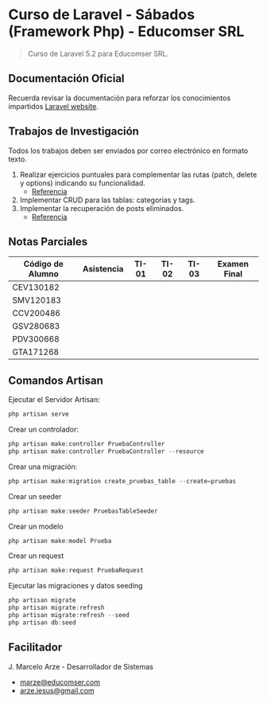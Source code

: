 # Curso de Laravel - Sábados (Framework Php) - Educomser SRL

> Curso de Laravel 5.2 para Educomser SRL.

## Documentación Oficial

Recuerda revisar la documentación para reforzar los conocimientos impartidos [Laravel website](http://laravel.com/docs).

## Trabajos de Investigación

Todos los trabajos deben ser enviados por correo electrónico en formato texto.

1. Realizar ejercicios puntuales para complementar las rutas (patch, delete y options) indicando su funcionalidad.
    - [Referencia](https://laravel.com/docs/5.2/routing)
2. Implementar CRUD para las tablas: categorias y tags.
3. Implementar la recuperación de posts eliminados.
    - [Referencia](https://laravel.com/docs/5.2/eloquent#soft-deleting)

## Notas Parciales

Código de Alumno | Asistencia | TI-01 | TI-02 | TI-03 | Examen Final
---------------- | :--------: | :---: | :---: | :---: | :----------:
CEV130182 | | | | |
SMV120183 | | | | |
CCV200486 | | | | |
GSV280683 | | | | |
PDV300668 | | | | |
GTA171268 | | | | |

## Comandos Artisan

Ejecutar el Servidor Artisan:
```javascript
php artisan serve
```
Crear un controlador:
```javascript
php artisan make:controller PruebaController
php artisan make:controller PruebaController --resource
```
Crear una migración:
```javascript
php artisan make:migration create_pruebas_table --create=pruebas
```
Crear un seeder
```javascript
php artisan make:seeder PruebasTableSeeder
```
Crear un modelo
```javascript
php artisan make:model Prueba
```
Crear un request
```javascript
php artisan make:request PruebaRequest
```
Ejecutar las migraciones y datos seeding
```javascript
php artisan migrate
php artisan migrate:refresh
php artisan migrate:refresh --seed
php artisan db:seed
```
## Facilitador

J. Marcelo Arze - Desarrollador de Sistemas
- [marze@educomser.com](marze@educomser.com)
- [arze.jesus@gmail.com](arze.jesus@gmail.com)
